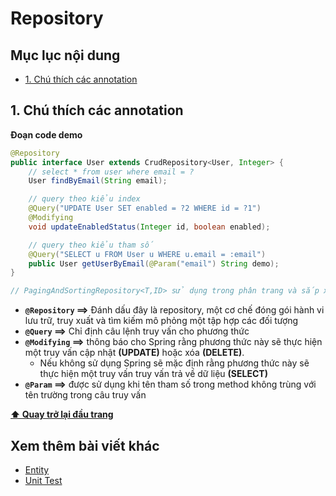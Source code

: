 # Repository

## Mục lục nội dung

- [1. Chú thích các annotation](#1-chú-thích-các-annotation)

## 1. Chú thích các annotation

**Đoạn code demo**

```java
@Repository
public interface User extends CrudRepository<User, Integer> {
    // select * from user where email = ?
    User findByEmail(String email);

    // query theo kiểu index 
    @Query("UPDATE User SET enabled = ?2 WHERE id = ?1")
    @Modifying
    void updateEnabledStatus(Integer id, boolean enabled);

    // query theo kiểu tham số 
    @Query("SELECT u FROM User u WHERE u.email = :email")
    public User getUserByEmail(@Param("email") String demo);
}

// PagingAndSortingRepository<T,ID> sử dụng trong phân trang và sắp xếp cột
```

- **`@Repository` ==>** Đánh dấu đây là repository, một cơ chế đóng gói hành vi lưu trữ, truy xuất và tìm kiếm mô phỏng một tập hợp các đối tượng
- **`@Query` ==>** Chỉ định câu lệnh truy vấn cho phương thức
- **`@Modifying` ==>** thông báo cho Spring rằng phương thức này sẽ thực hiện một truy vấn cập nhật **(UPDATE)** hoặc xóa **(DELETE)**. 
    - Nếu không sử dụng Spring sẽ mặc định rằng phương thức này sẽ thực hiện một truy vấn truy vấn trả về dữ liệu **(SELECT)**
- **`@Param` ==>** được sử dụng khi tên tham số trong method không trùng với tên trường trong câu truy vấn     

**[⬆ Quay trở lại đầu trang](#mục-lục-nội-dung)**

## Xem thêm bài viết khác

- [Entity](Day003.md) 
- [Unit Test](Day005.md) 






